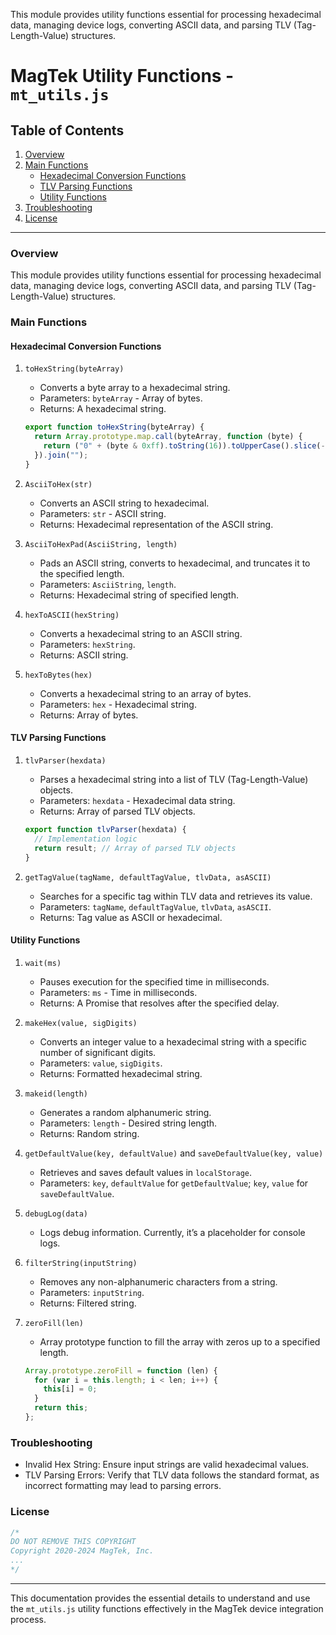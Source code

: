 This module provides utility functions essential for processing hexadecimal data, managing device logs, converting ASCII data, and parsing TLV (Tag-Length-Value) structures.

# MagTek Utility Functions - `mt_utils.js`

## Table of Contents
1. [Overview](#overview)
2. [Main Functions](#main-functions)
   - [Hexadecimal Conversion Functions](#hexadecimal-conversion-functions)
   - [TLV Parsing Functions](#tlv-parsing-functions)
   - [Utility Functions](#utility-functions)
3. [Troubleshooting](#troubleshooting)
4. [License](#license)

---

### Overview
This module provides utility functions essential for processing hexadecimal data, managing device logs, converting ASCII data, and parsing TLV (Tag-Length-Value) structures.

### Main Functions

#### Hexadecimal Conversion Functions

1. `toHexString(byteArray)`
   - Converts a byte array to a hexadecimal string.
   - Parameters: `byteArray` - Array of bytes.
   - Returns: A hexadecimal string.

   ```javascript
   export function toHexString(byteArray) {
     return Array.prototype.map.call(byteArray, function (byte) {
       return ("0" + (byte & 0xff).toString(16)).toUpperCase().slice(-2);
     }).join("");
   }
   ```

2. `AsciiToHex(str)`
   - Converts an ASCII string to hexadecimal.
   - Parameters: `str` - ASCII string.
   - Returns: Hexadecimal representation of the ASCII string.

3. `AsciiToHexPad(AsciiString, length)`
   - Pads an ASCII string, converts to hexadecimal, and truncates it to the specified length.
   - Parameters: `AsciiString`, `length`.
   - Returns: Hexadecimal string of specified length.

4. `hexToASCII(hexString)`
   - Converts a hexadecimal string to an ASCII string.
   - Parameters: `hexString`.
   - Returns: ASCII string.

5. `hexToBytes(hex)`
   - Converts a hexadecimal string to an array of bytes.
   - Parameters: `hex` - Hexadecimal string.
   - Returns: Array of bytes.

#### TLV Parsing Functions

1. `tlvParser(hexdata)`
   - Parses a hexadecimal string into a list of TLV (Tag-Length-Value) objects.
   - Parameters: `hexdata` - Hexadecimal data string.
   - Returns: Array of parsed TLV objects.

   ```javascript
   export function tlvParser(hexdata) {
     // Implementation logic
     return result; // Array of parsed TLV objects
   }
   ```

2. `getTagValue(tagName, defaultTagValue, tlvData, asASCII)`
   - Searches for a specific tag within TLV data and retrieves its value.
   - Parameters: `tagName`, `defaultTagValue`, `tlvData`, `asASCII`.
   - Returns: Tag value as ASCII or hexadecimal.

#### Utility Functions

1. `wait(ms)`
   - Pauses execution for the specified time in milliseconds.
   - Parameters: `ms` - Time in milliseconds.
   - Returns: A Promise that resolves after the specified delay.

2. `makeHex(value, sigDigits)`
   - Converts an integer value to a hexadecimal string with a specific number of significant digits.
   - Parameters: `value`, `sigDigits`.
   - Returns: Formatted hexadecimal string.

3. `makeid(length)`
   - Generates a random alphanumeric string.
   - Parameters: `length` - Desired string length.
   - Returns: Random string.

4. `getDefaultValue(key, defaultValue)` and `saveDefaultValue(key, value)`
   - Retrieves and saves default values in `localStorage`.
   - Parameters: `key`, `defaultValue` for `getDefaultValue`; `key`, `value` for `saveDefaultValue`.

5. `debugLog(data)`
   - Logs debug information. Currently, it’s a placeholder for console logs.

6. `filterString(inputString)`
   - Removes any non-alphanumeric characters from a string.
   - Parameters: `inputString`.
   - Returns: Filtered string.

7. `zeroFill(len)`
   - Array prototype function to fill the array with zeros up to a specified length.

   ```javascript
   Array.prototype.zeroFill = function (len) {
     for (var i = this.length; i < len; i++) {
       this[i] = 0;
     }
     return this;
   };
   ```

### Troubleshooting

- Invalid Hex String: Ensure input strings are valid hexadecimal values.
- TLV Parsing Errors: Verify that TLV data follows the standard format, as incorrect formatting may lead to parsing errors.
  
### License

```javascript
/* 
DO NOT REMOVE THIS COPYRIGHT
Copyright 2020-2024 MagTek, Inc.
...
*/
```

---

This documentation provides the essential details to understand and use the `mt_utils.js` utility functions effectively in the MagTek device integration process.